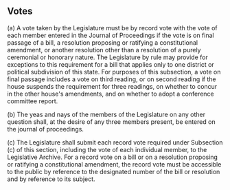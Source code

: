 ## Votes

(a) A vote taken by the Legislature must be by record vote with the vote of each member entered in the Journal of Proceedings if the vote is on final passage of a bill, a resolution proposing or ratifying a constitutional amendment, or another resolution other than a resolution of a purely ceremonial or honorary nature.  The Legislature by rule may provide for exceptions to this requirement for a bill that applies only to one district or political subdivision of this state.  For purposes of this subsection, a vote on final passage includes a vote on third reading, or on second reading if the house suspends the requirement for three readings, on whether to concur in the other house's amendments, and on whether to adopt a conference committee report.

(b)  The yeas and nays of the members of the Legislature on any other question shall, at the desire of any three members present, be entered on the journal of proceedings.

(c)  The Legislature shall submit each record vote required under Subsection (c) of this section, including the vote of each individual member, to the Legislative Archive.  For a record vote on a bill or on a resolution proposing or ratifying a constitutional amendment, the record vote must be accessible to the public by reference to the designated number of the bill or resolution and by reference to its subject.  
